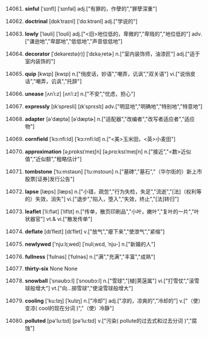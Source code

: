 14061. **sinful**
[ˈsɪnfl]  [ˈsɪnfəl]
adj.["有罪的，作孽的","罪孽深重"]  

14062. **doctrinal**
[dɒkˈtraɪnl]  [ˈdɑ:ktrənl]
adj.["学说的"]  

14063. **lowly**
[ˈləʊli]  [ˈloʊli]
adj.["<旧>地位低的，卑微的","卑贱的","地位低的"]  adv.["谦逊地","卑鄙地","低低地","声音低低地"]  

14064. **decorator**
[ˈdekəreɪtə(r)]  [ˈdɛkəˌretɚ]
n.["室内装饰师，油漆匠"]  adj.["适于室内装饰的"]  

14065. **quip**
[kwɪp]  [kwɪp]
n.["俏皮话，妙语","嘲弄，讥讽","双关语"]  vi.["说俏皮话","嘲弄，讥讽","托辞"]  

14066. **unease**
[ʌnˈi:z]  [ʌnˈiːz]
n.["不安","忧虑，担心"]  

14067. **expressly**
[ɪkˈspresli]  [ɪkˈsprɛslɪ]
adv.["明显地","明确地","特别地","特意地"]  

14068. **adapter**
[ə'dæptə]  [əˈdæptɚ]
n.["适配器","改编者","改写者适应者","适应物"]  

14069. **cornfield**
[ˈkɔ:nfi:ld]  [ˈkɔ:rnfi:ld]
n.["<美>玉米田，<英>小麦田"]  

14070. **approximation**
[əˌprɒksɪˈmeɪʃn]  [əˌprɑ:ksɪˈmeɪʃn]
n.["接近","<数>近似值","近似额","粗略估计"]  

14071. **tombstone**
[ˈtu:mstəʊn]  [ˈtu:mstoʊn]
n.["墓碑","墓石","（华尔街的）新上市股票[证券]发行公告"]  

14072. **lapse**
[læps]  [læps]
n.["小错，疏忽","行为失检，失足","流逝","[法]（权利等的）失效，消失"]  vi.["退步","陷入，堕入","失效，终止","[法]转归"]  

14073. **leaflet**
[ˈli:flət]  [ˈliflɪt]
n.["传单，散页印刷品","小叶，嫩叶","复叶的一片","叶状器官"]  vt.& vi.["散发传单"]  

14074. **deflate**
[dɪˈfleɪt]  [dɪˈflet]
v.["放气","瘪下来","使泄气","紧缩"]  

14075. **newlywed**
['nju:lɪˌwed]  [ˈnuliˌwɛd, ˈnju-]
n.["新婚的人"]  

14076. **fullness**
[ˈfʊlnəs]  [ˈfʊlnəs]
n.["满","充满","丰富","成熟"]  

14077. **thirty-six**
None
None

14078. **snowball**
[ˈsnəʊbɔ:l]  [ˈsnoʊbɔ:l]
n.["雪球","[植]荚蒾属"]  vi.["打雪仗","滚雪球般增大"]  vt.["向…掷雪球","使滚雪球般增大"]  

14079. **cooling**
['ku:lɪŋ]  [ˈkulɪŋ]
n.["冷却"]  adj.["凉的，凉爽的","冷却的"]  v.["（使）变凉( cool的现在分词 )","（使）冷静"]  

14080. **polluted**
[pə'lu:tɪd]  [pə'lu:tɪd]
v.["污染( pollute的过去式和过去分词 )","腐蚀"]  

